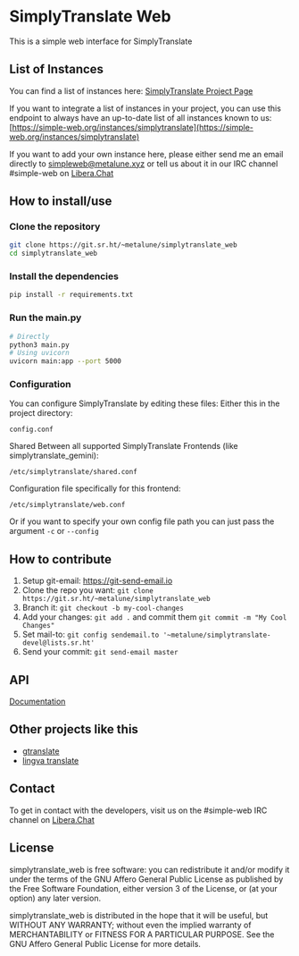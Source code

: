 # SimplyTranslate Web

This is a simple web interface for SimplyTranslate

## List of Instances
You can find a list of instances here: [SimplyTranslate Project Page](https://simple-web.org/projects/simplytranslate.html)

If you want to integrate a list of instances in your project, you can use this endpoint to always have an up-to-date list of all instances known to us: [https://simple-web.org/instances/simplytranslate](https://simple-web.org/instances/simplytranslate)


If you want to add your own instance here, please either send me an email directly to simpleweb@metalune.xyz or tell us about it in our IRC channel #simple-web on [Libera.Chat](https://libera.chat)

## How to install/use

### Clone the repository
```sh
git clone https://git.sr.ht/~metalune/simplytranslate_web
cd simplytranslate_web
```

### Install the dependencies
```sh
pip install -r requirements.txt
```

### Run the main.py
```sh
# Directly
python3 main.py
# Using uvicorn
uvicorn main:app --port 5000
```

### Configuration
You can configure SimplyTranslate by editing these files:
Either this in the project directory:
```
config.conf
```
Shared Between all supported SimplyTranslate Frontends (like simplytranslate_gemini):
```
/etc/simplytranslate/shared.conf
```
Configuration file specifically for this frontend:
```
/etc/simplytranslate/web.conf
```
Or if you want to specify your own config file path you can just pass the argument `-c` or `--config`

## How to contribute
1. Setup git-email: https://git-send-email.io
2. Clone the repo you want: `git clone https://git.sr.ht/~metalune/simplytranslate_web`
3. Branch it: `git checkout -b my-cool-changes`
4. Add your changes: `git add .` and commit them `git commit -m "My Cool Changes"`
5. Set mail-to: `git config sendemail.to '~metalune/simplytranslate-devel@lists.sr.ht'`
6. Send your commit: `git send-email master`

## API
[Documentation](./api.md)

## Other projects like this
* [gtranslate](https://git.sr.ht/~yerinalexey/gtranslate)
* [lingva translate](https://github.com/TheDavidDelta/lingva-translate)

## Contact

To get in contact with the developers, visit us on the #simple-web IRC channel on [Libera.Chat](https://libera.chat)

## License

simplytranslate_web is free software: you can redistribute it and/or modify
it under the terms of the GNU Affero General Public License as published by
the Free Software Foundation, either version 3 of the License, or
(at your option) any later version.

simplytranslate_web is distributed in the hope that it will be useful,
but WITHOUT ANY WARRANTY; without even the implied warranty of
MERCHANTABILITY or FITNESS FOR A PARTICULAR PURPOSE.  See the
GNU Affero General Public License for more details.
